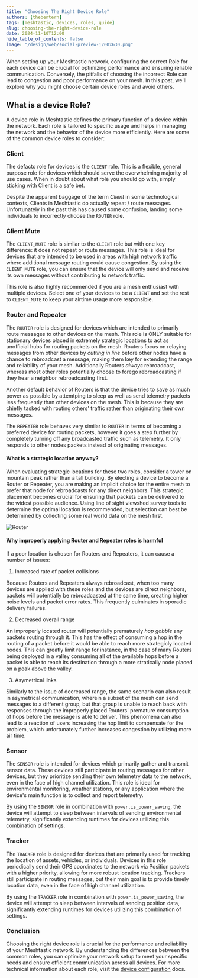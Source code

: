 ```yaml
---
title: "Choosing The Right Device Role"
authors: [thebentern]
tags: [meshtastic, devices, roles, guide]
slug: choosing-the-right-device-role
date: 2024-11-10T12:00
hide_table_of_contents: false
image: "/design/web/social-preview-1200x630.png"
---
```


When setting up your Meshtastic network, configuring the correct Role for each device can be crucial for optimizing performance and ensuring reliable communication. Conversely, the pitfalls of choosing the incorrect Role can lead to congestion and poor performance on your mesh. In this post, we'll explore why you might choose certain device roles and avoid others.

## What is a device Role?

A device role in Meshtastic defines the primary function of a device within the network. Each role is tailored to specific usage and helps in managing the network and the behavior of the device more efficiently. Here are some of the common device roles to consider:

### Client

The defacto role for devices is the `CLIENT` role. This is a flexible, general purpose role for devices which should serve the overwhelming majority of use cases. When in doubt about what role you should go with, simply sticking with Client is a safe bet.

Despite the apparent baggage of the term *Client* in some technological contexts, Clients in Meshtastic do actually repeat / route messages. Unfortunately in the past this has caused some confusion, landing some individuals to incorrectly choose the `ROUTER` role.

### Client Mute

The `CLIENT_MUTE` role is similar to the `CLIENT` role but with one key difference: it does not repeat or route messages. This role is ideal for devices that are intended to be used in areas with high network traffic where additional message routing could cause congestion. By using the `CLIENT_MUTE` role, you can ensure that the device will only send and receive its own messages without contributing to network traffic. 

This role is also highly recommended if you are a mesh enthusiast with multiple devices. Select one of your devices to be a `CLIENT` and set the rest to `CLIENT_MUTE` to keep your airtime usage more responsible.


### Router and Repeater

The `ROUTER` role is designed for devices which are intended to primarily route messages to other devices on the mesh. This role is ONLY suitable for stationary devices placed in extremely strategic locations to act as unofficial hubs for routing packets on the mesh. Routers focus on relaying messages from other devices by _cutting in line_ before other nodes have a chance to rebroadcast a message, making them key for extending the range and reliability of your mesh. Additionally Routers *always* rebroadcast, whereas most other roles potentially choose to forego rebroadcasting if they hear a neighbor rebroadcasting first.

Another default behavior of Routers is that the device tries to save as much power as possible by attemtping to sleep as well as send telemetry packets less frequently than other devices on the mesh. This is because they are chiefly tasked with routing others' traffic rather than originating their own messages.

The `REPEATER` role behaves very similar to `ROUTER` in terms of becoming a preferred device for routing packets, however it goes a step further by completely turning off any broadcasted traffic such as telemetry. It only responds to other nodes packets instead of originating messages. 

#### What is a strategic location anyway?

When evaluating strategic locations for these two roles, consider a tower on mountain peak rather than a tall building. By electing a device to become a Router or Repeater, you are making an implicit choice for the entire mesh to prefer that node for rebroadcasts for any direct neighbors. This strategic placement becomes crucial for ensuring that packets can be delivered to the widest possible audience. Using line of sight viewshed survey tools to determine the optimal location is recommended, but selection can best be determined by collecting some real world data on the mesh first.

![Router](/img/blog/router_not_router.png)

#### Why improperly applying Router and Repeater roles is harmful

If a poor location is chosen for Routers and Repeaters, it can cause a number of issues:

1) Increased rate of packet collisions
    
Because Routers and Repeaters always rebroadcast, when too many devices are applied with these roles and the devices are direct neighbors, packets will potentially be rebroadcasted at the same time, creating higher noise levels and packet error rates. This frequently culminates in sporadic delivery failures.  

2) Decreased overall range

An improperly located router will potentially prematurely *hop gobble* any packets routing through it. This has the effect of consuming a hop in the routing of a packet before it would be able to reach more strategicly located nodes. This can greatly limit range for instance, in the case of many Routers being deployed in a valley consuming all of the available hops before a packet is able to reach its destination through a more stratically node placed on a peak above the valley. 

3) Asymetrical links

Similarly to the issue of decreased range, the same scenario can also result in asymetrical communication, wherein a subset of the mesh can send messages to a different group, but that group is unable to reach back with responses through the improperly placed Routers' premature consumption of hops before the message is able to deliver. This phenomena can also lead to a reaction of users increasing the hop limit to compensate for the problem, which unfortunately further increases congestion by utilizing more air time.


### Sensor

The `SENSOR` role is intended for devices which primarily gather and transmit sensor data. These devices still participate in routing messages for other devices, but they prioritize sending their own telemetry data to the network, even in the face of high channel utilization. This role is ideal for environmental monitoring, weather stations, or any application where the device's main function is to collect and report telemetry.

By using the `SENSOR` role in combination with `power.is_power_saving`, the device will attempt to sleep between intervals of sending environmental telemetry, significantly extending runtimes for devices utilizing this combination of settings.

### Tracker

The `TRACKER` role is designed for devices that are primarily used for tracking the location of assets, vehicles, or individuals. Devices in this role periodically send their GPS coordinates to the network via Position packets with a higher priority, allowing for more robust location tracking. Trackers still participate in routing messages, but their main goal is to provide timely location data, even in the face of high channel utilization.

By using the `TRACKER` role in combination with `power.is_power_saving`, the device will attempt to sleep between intervals of sending position data, significantly extending runtimes for devices utilizing this combination of settings.

### Conclusion

Choosing the right device role is crucial for the performance and reliability of your Meshtastic network. By understanding the differences between the common roles, you can optimize your network setup to meet your specific needs and ensure efficient communication across all devices. For more technical information about each role, visit the [device configuration](/docs/configuration/radio/device/#roles) docs.
